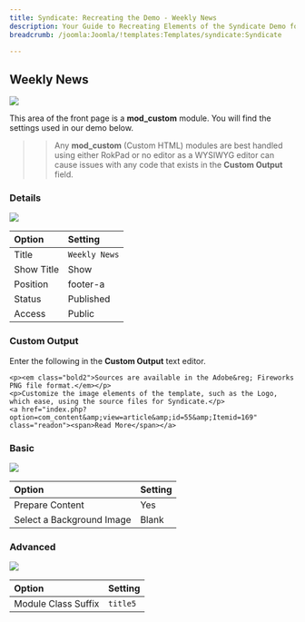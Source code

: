 ```yaml
---
title: Syndicate: Recreating the Demo - Weekly News
description: Your Guide to Recreating Elements of the Syndicate Demo for Joomla
breadcrumb: /joomla:Joomla/!templates:Templates/syndicate:Syndicate

---
```


Weekly News
-----

![][demo]

This area of the front page is a **mod_custom** module. You will find the settings used in our demo below.

>> Any **mod_custom** (Custom HTML) modules are best handled using either RokPad or no editor as a WYSIWYG editor can cause issues with any code that exists in the **Custom Output** field.

### Details

![][demo2]

| Option     | Setting       |
| :--------- | :------------ |
| Title      | `Weekly News` |
| Show Title | Show          |
| Position   | footer-a      |
| Status     | Published     |
| Access     | Public        |

### Custom Output

Enter the following in the **Custom Output** text editor.

~~~
<p><em class="bold2">Sources are available in the Adobe&reg; Fireworks PNG file format.</em></p>
<p>Customize the image elements of the template, such as the Logo, which ease, using the source files for Syndicate.</p>
<a href="index.php?option=com_content&amp;view=article&amp;id=55&amp;Itemid=169" class="readon"><span>Read More</span></a>
~~~

### Basic

![][demo3]

| Option                    | Setting |  
| :------------------------ | :------ |  
| Prepare Content           | Yes     |  
| Select a Background Image | Blank   |

### Advanced

![][demo4]

| Option              | Setting    |
| :------------------ | :--------- |
| Module Class Suffix | `title5`   |

[demo]: assets/demo_8.jpeg
[demo2]: assets/demo_8a.jpeg
[demo3]: assets/demo_8b.jpeg
[demo4]: assets/demo_8c.jpeg
